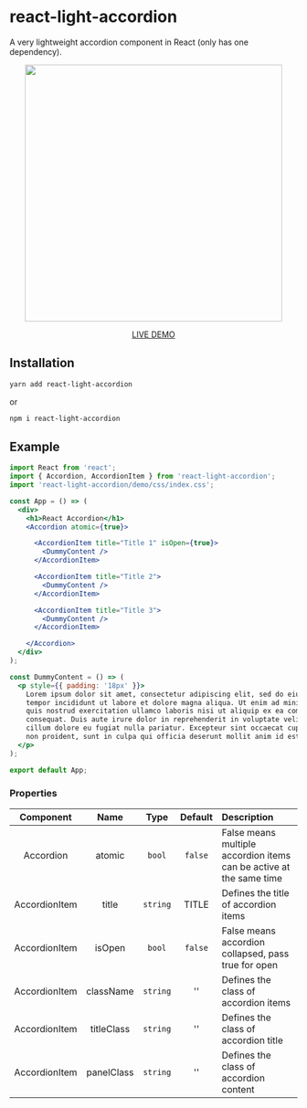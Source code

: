 # react-light-accordion
A very lightweight accordion component in React (only has one dependency).

<center>
<img src="https://raw.githubusercontent.com/farbodsalimi/react-light-accordion/master/src/demo/demo.png" width="450"/>

[LIVE DEMO](https://farbodsalimi.github.io/react-light-accordion/demo/)
</center>

## Installation

```bash
yarn add react-light-accordion
```

or

```bash
npm i react-light-accordion
```

## Example

```jsx
import React from 'react';
import { Accordion, AccordionItem } from 'react-light-accordion';
import 'react-light-accordion/demo/css/index.css';

const App = () => (
  <div>
    <h1>React Accordion</h1>
    <Accordion atomic={true}>

      <AccordionItem title="Title 1" isOpen={true}>
        <DummyContent />
      </AccordionItem>

      <AccordionItem title="Title 2">
        <DummyContent />
      </AccordionItem>

      <AccordionItem title="Title 3">
        <DummyContent />
      </AccordionItem>

    </Accordion>
  </div>
);

const DummyContent = () => (
  <p style={{ padding: '18px' }}>
    Lorem ipsum dolor sit amet, consectetur adipiscing elit, sed do eiusmod
    tempor incididunt ut labore et dolore magna aliqua. Ut enim ad minim veniam,
    quis nostrud exercitation ullamco laboris nisi ut aliquip ex ea commodo
    consequat. Duis aute irure dolor in reprehenderit in voluptate velit esse
    cillum dolore eu fugiat nulla pariatur. Excepteur sint occaecat cupidatat
    non proident, sunt in culpa qui officia deserunt mollit anim id est laborum.
  </p>
);

export default App;
```

### Properties

|   Component   |  Name     |   Type   |  Default  |  Description  |
|  :---------:  | :----:    |  :----:  | :-------: | :----------- |
|   Accordion   | atomic    |  `bool`  |  `false`  | False means multiple accordion items can be active at the same time |
| AccordionItem | title     | `string` |   TITLE   | Defines the title of accordion items |
| AccordionItem | isOpen    |  `bool`  |  `false`  | False means accordion collapsed, pass true for open |
| AccordionItem | className | `string` |   ''      | Defines the class of accordion items |
| AccordionItem | titleClass| `string` |   ''      | Defines the class of accordion title |
| AccordionItem | panelClass| `string` |   ''      | Defines the class of accordion content |

